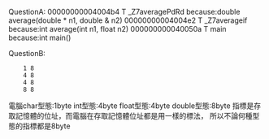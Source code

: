 QuestionA:
          00000000004004b4 T _Z7averagePdRd
          because:double average(double * n1, double & n2)
          00000000004004e2 T _Z7averageif
          because:int average(int n1, float n2)
          000000000040050a T main
          because:int main()
                  
QuestionB:

        1 8
        4 8
        4 8
        8 8
        
  電腦char型態:1byte
  int型態:4byte
  float型態:4byte
  double型態:8byte
  指標是存取記憶體的位址，而電腦在存取記憶體位址都是用一樣的標法，
  所以不論何種型態的指標都是8byte

          
